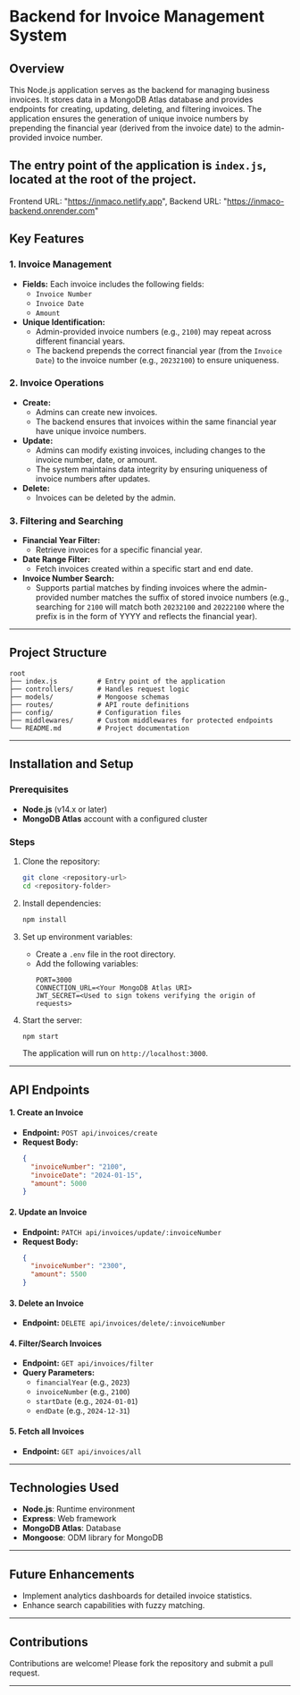 # Backend for Invoice Management System

## Overview
This Node.js application serves as the backend for managing business invoices. It stores data in a MongoDB Atlas database and provides endpoints for creating, updating, deleting, and filtering invoices. The application ensures the generation of unique invoice numbers by prepending the financial year (derived from the invoice date) to the admin-provided invoice number.

The entry point of the application is `index.js`, located at the root of the project.
---
Frontend URL: "https://inmaco.netlify.app", Backend URL: "https://inmaco-backend.onrender.com"

## Key Features

### 1. **Invoice Management**
- **Fields:** Each invoice includes the following fields:
  - `Invoice Number`
  - `Invoice Date`
  - `Amount`
- **Unique Identification:**
  - Admin-provided invoice numbers (e.g., `2100`) may repeat across different financial years.
  - The backend prepends the correct financial year (from the `Invoice Date`) to the invoice number (e.g., `20232100`) to ensure uniqueness.

### 2. **Invoice Operations**
- **Create:**
  - Admins can create new invoices.
  - The backend ensures that invoices within the same financial year have unique invoice numbers.
- **Update:**
  - Admins can modify existing invoices, including changes to the invoice number, date, or amount.
  - The system maintains data integrity by ensuring uniqueness of invoice numbers after updates.
- **Delete:**
  - Invoices can be deleted by the admin.

### 3. **Filtering and Searching**
- **Financial Year Filter:**
  - Retrieve invoices for a specific financial year.
- **Date Range Filter:**
  - Fetch invoices created within a specific start and end date.
- **Invoice Number Search:**
  - Supports partial matches by finding invoices where the admin-provided number matches the suffix of stored invoice numbers (e.g., searching for `2100` will match both `20232100` and `20222100` where the prefix is in the form of YYYY and reflects the financial year).

---

## Project Structure

```
root
├── index.js          # Entry point of the application
├── controllers/      # Handles request logic
├── models/           # Mongoose schemas
├── routes/           # API route definitions
├── config/           # Configuration files
├── middlewares/      # Custom middlewares for protected endpoints
└── README.md         # Project documentation
```

---

## Installation and Setup

### Prerequisites
- **Node.js** (v14.x or later)
- **MongoDB Atlas** account with a configured cluster

### Steps
1. Clone the repository:
   ```bash
   git clone <repository-url>
   cd <repository-folder>
   ```

2. Install dependencies:
   ```bash
   npm install
   ```

3. Set up environment variables:
   - Create a `.env` file in the root directory.
   - Add the following variables:
     ```env
     PORT=3000
     CONNECTION_URL=<Your MongoDB Atlas URI>
     JWT_SECRET=<Used to sign tokens verifying the origin of requests>
     ```

4. Start the server:
   ```bash
   npm start
   ```
   The application will run on `http://localhost:3000`.

---

## API Endpoints

#### 1. **Create an Invoice**
   - **Endpoint:** `POST api/invoices/create`
   - **Request Body:**
     ```json
     {
       "invoiceNumber": "2100",
       "invoiceDate": "2024-01-15",
       "amount": 5000
     }
     ```

#### 2. **Update an Invoice**
   - **Endpoint:** `PATCH api/invoices/update/:invoiceNumber`
   - **Request Body:**
     ```json
     {
       "invoiceNumber": "2300",
       "amount": 5500
     }
     ```

#### 3. **Delete an Invoice**
   - **Endpoint:** `DELETE api/invoices/delete/:invoiceNumber`

#### 4. **Filter/Search Invoices**
   - **Endpoint:** `GET api/invoices/filter`
   - **Query Parameters:**
     - `financialYear` (e.g., `2023`)
     - `invoiceNumber` (e.g., `2100`)
     - `startDate` (e.g., `2024-01-01`)
     - `endDate` (e.g., `2024-12-31`)

#### 5. **Fetch all Invoices**
   - **Endpoint:** `GET api/invoices/all`

---

## Technologies Used

- **Node.js**: Runtime environment
- **Express**: Web framework
- **MongoDB Atlas**: Database
- **Mongoose**: ODM library for MongoDB

---

## Future Enhancements
- Implement analytics dashboards for detailed invoice statistics.
- Enhance search capabilities with fuzzy matching.

---

## Contributions
Contributions are welcome! Please fork the repository and submit a pull request.

---

